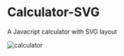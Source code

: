 # Calculator-SVG
A Javacript calculator with SVG layout


![calculator](https://user-images.githubusercontent.com/77743378/227657748-5b3dcf10-9b6c-4f4f-9685-72680a4af7c1.png)
